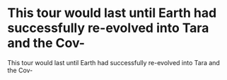 # This tour would last until Earth had successfully re-evolved into Tara and the Cov-

This tour would last until Earth had successfully re-evolved into Tara and the Cov-